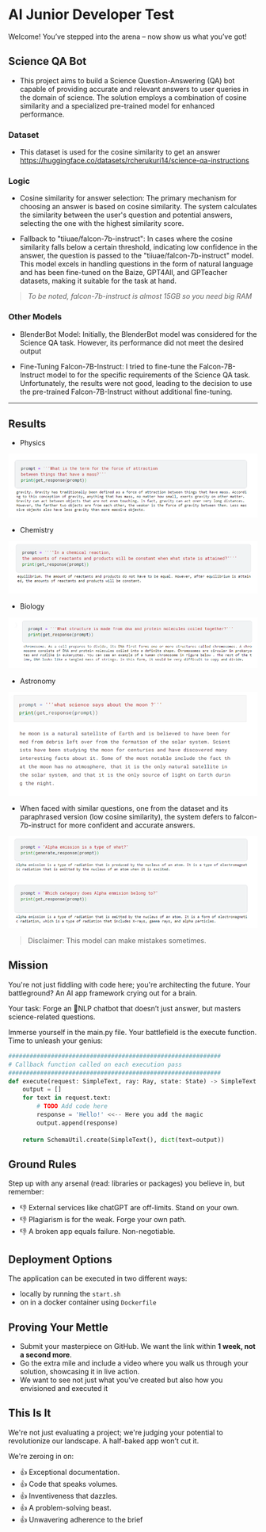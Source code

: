 # AI Junior Developer Test 
Welcome! You’ve stepped into the arena – now show us what you’ve got! 

## Science QA Bot

- This project aims to build a Science Question-Answering (QA) bot capable of providing accurate and relevant answers to user queries in the domain of science. The solution employs a combination of cosine similarity and a specialized pre-trained model for enhanced performance.

### Dataset
- This dataset is used for the cosine similarity to get an answer https://huggingface.co/datasets/rcherukuri14/science-qa-instructions 

### Logic
- Cosine similarity for answer selection: The primary mechanism for choosing an answer is based on cosine similarity. The system calculates the similarity between the user's question and potential answers, selecting the one with the highest similarity score.

- Fallback to "tiiuae/falcon-7b-instruct": In cases where the cosine similarity falls below a certain threshold, indicating low confidence in the answer, the question is passed to the "tiiuae/falcon-7b-instruct" model. This model excels in handling questions in the form of natural language and has been fine-tuned on the Baize, GPT4All, and GPTeacher datasets, making it suitable for the task at hand. 

>  _To be noted, falcon-7b-instruct is almost 15GB so you need big RAM_

### Other Models
- BlenderBot Model: 
Initially, the BlenderBot model was considered for the Science QA task. However, its performance did not meet the desired output

- Fine-Tuning Falcon-7B-Instruct: 
I tried to fine-tune the Falcon-7B-Instruct model to for the specific requirements of the Science QA task. Unfortunately, the results were not good, leading to the decision to use the pre-trained Falcon-7B-Instruct without additional fine-tuning.

<hr>

## Results

- Physics

![](./bot/Results/Physics.png)

- Chemistry

![](./bot/Results/Chemistry.png)


- Biology

![](./bot/Results/Biology.png)

- Astronomy

![](./bot/Results/Astronomy.png)

- When faced with similar questions, one from the dataset and its paraphrased version (low cosine similarity), the system defers to falcon-7b-instruct for more confident and accurate answers.

![](./bot/Results/noted.png)


> Disclaimer: This model can make mistakes sometimes.


## Mission
You're not just fiddling with code here; you're architecting the future. Your battleground? An AI app framework crying out for a brain.

Your task: Forge an 💬NLP chatbot that doesn’t just answer, but masters science-related questions.

Immerse yourself in the main.py file. Your battlefield is the execute function. Time to unleash your genius:
```python
############################################################
# Callback function called on each execution pass
############################################################
def execute(request: SimpleText, ray: Ray, state: State) -> SimpleText:
    output = []
    for text in request.text:
        # TODO Add code here
        response = 'Hello!' <<-- Here you add the magic 
        output.append(response)

    return SchemaUtil.create(SimpleText(), dict(text=output))
```
## Ground Rules
Step up with any arsenal (read: libraries or packages) you believe in, but remember:
* 👎 External services like chatGPT are off-limits. Stand on your own.
* 👎 Plagiarism is for the weak. Forge your own path.
* 👎 A broken app equals failure. Non-negotiable.

## Deployment Options
The application can be executed in two different ways:
* locally by running the `start.sh` 
* on in a docker container using `Dockerfile` 

## Proving Your Mettle
* Submit your masterpiece on GitHub. We want the link within **1 week, not a second more**.
* Go the extra mile and include a video where you walk us through your solution, showcasing 
it in live action. 
* We want to see not just what you've created but also how you envisioned and executed it


## This Is It
We're not just evaluating a project; we're judging your potential to revolutionize our 
landscape. A half-baked app won’t cut it.

We're zeroing in on:
* 👍 Exceptional documentation.
* 👍 Code that speaks volumes.
* 👍 Inventiveness that dazzles.
* 👍 A problem-solving beast.
* 👍 Unwavering adherence to the brief